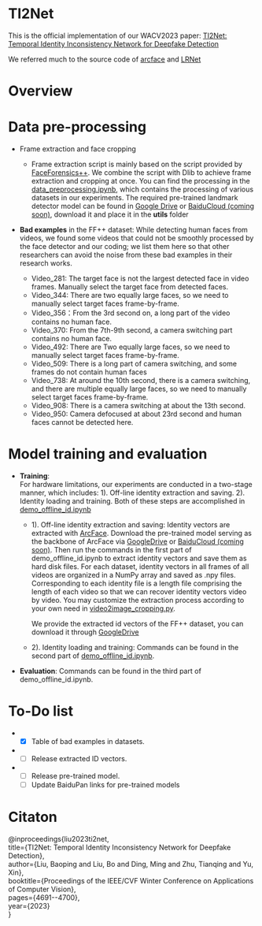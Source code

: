 # TI2Net
This is the official implementation of our WACV2023 paper: [TI2Net: Temporal Identity Inconsistency Network for Deepfake Detection](https://openaccess.thecvf.com/content/WACV2023/html/Liu_TI2Net_Temporal_Identity_Inconsistency_Network_for_Deepfake_Detection_WACV_2023_paper.html)

We referred much to the source code of [arcface](https://github.com/ronghuaiyang/arcface-pytorch/tree/master) and [LRNet](https://github.com/frederickszk/LRNet)


# Overview


# Data pre-processing
* Frame extraction and face cropping
  * Frame extraction script is mainly based on the script provided by [FaceForensics++](https://github.com/ondyari/FaceForensics). We combine the script with Dlib to achieve frame extraction and cropping at once. You can find the processing in the [data_preprocessing.ipynb](data_preprocessing.ipynb), which contains the processing of various datasets in our experiments. The required pre-trained landmark detector model can be found in [Google Drive](https://drive.google.com/file/d/1zvKD-66Ye_g6qn9LvBuTSrT8ND-MU1aD/view?usp=drive_link) or [BaiduCloud (coming soon)](), download it and place it in the **utils** folder

* **Bad examples** in the FF++ dataset:
   While detecting human faces from videos, we found some videos that could not be smoothly processed by the face detector and our coding; we list them here so that other researchers can avoid the  noise  from these bad examples in their research works. 
  * Video_281: The target face is not the largest detected face in video frames. Manually select the target face from  detected faces.
  * Video_344: There are two equally large faces, so we need to manually select target faces frame-by-frame.
  * Video_356：From the 3rd second on, a long part of the video contains no human face.
  * Video_370: From the 7th-9th second, a camera switching part contains no human face.
  * Video_492: There are Two equally large faces, so we need to manually select target faces frame-by-frame.
  * Video_509: There is a long part of camera switching, and some frames do not contain human faces
  * Video_738: At around the 10th second, there is a camera switching, and there are multiple equally large faces, so we need to manually select target faces frame-by-frame.
  * Video_908: There is a camera switching at about the 13th second.
  * Video_950: Camera defocused at about 23rd second and human faces cannot be detected here.

# Model training and evaluation



* **Training**:  
  For hardware limitations, our experiments are conducted in a two-stage manner, which includes: 1). Off-line identity extraction  and saving.  2). Identity loading and training. Both of these steps are accomplished in [demo_offline_id.ipynb](demo_offline_id.ipynb)
  * 1). Off-line identity extraction and saving: Identity vectors are extracted with [ArcFace](https://openaccess.thecvf.com/content_CVPR_2019/html/Deng_ArcFace_Additive_Angular_Margin_Loss_for_Deep_Face_Recognition_CVPR_2019_paper.html). Download the pre-trained model serving as the backbone of ArcFace via [GoogleDrive](https://drive.google.com/file/d/1NkO1xmJp-mBpDVMXlwEgrvJwX0hXjYqM/view?usp=drive_link) or [BaiduCloud (coming soon)](). Then run the commands in the first part of demo_offline_id.ipynb to extract identity vectors and save them as hard disk files. For each dataset, identity vectors in all frames of all videos are organized in a NumPy array and saved as .npy files. Corresponding to each identity file is a length file comprising the length of each video so that we can recover identity vectors video by video. You may customize the extraction process according to your own need in [video2image_cropping.py](utils/video2image_cropping.py).
    
    We provide the extracted id vectors of the FF++ dataset, you can download it through [GoogleDrive]([https://drive.google.com/drive/folders/1uEBSBGyjZC4DiseYiCRo4ULSauvb7wyw?usp=drive_link](https://drive.google.com/drive/folders/1uEBSBGyjZC4DiseYiCRo4ULSauvb7wyw?usp=drive_link))
  * 2). Identity loading and training: Commands can be found in the second part of [demo_offline_id.ipynb](demo_offline_id.ipynb).
     
 
 * **Evaluation**:
   Commands can be found in the third part of demo_offline_id.ipynb.



# To-Do list
* - [x] Table of bad examples in datasets.
* - [ ] Release extracted ID vectors.
* - [ ] Release pre-trained model.
  - [ ] Update BaiduPan links for pre-trained models

# Citaton
@inproceedings{liu2023ti2net,  
     title={TI2Net: Temporal Identity Inconsistency Network for Deepfake Detection}, <br>
     author={Liu, Baoping and Liu, Bo and Ding, Ming and Zhu, Tianqing and Yu, Xin}, <br>
     booktitle={Proceedings of the IEEE/CVF Winter Conference on Applications of Computer Vision},<br>
     pages={4691--4700},<br>
     year={2023}<br>
}
